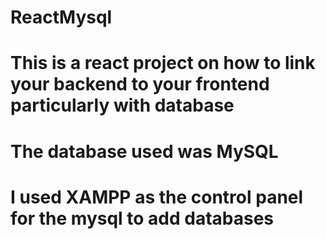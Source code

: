 # ReactMysql
# This is a react project on how to link your backend to your frontend particularly with database
# The database used was MySQL
# I used XAMPP as the control panel for the mysql to add databases 
